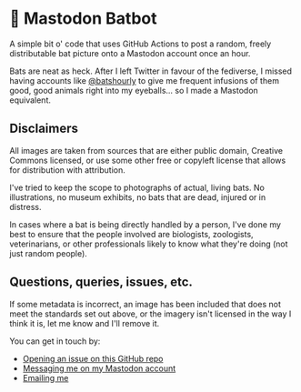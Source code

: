 # 🦇 Mastodon Batbot

A simple bit o' code that uses GitHub Actions to post a random, freely distributable bat picture onto a Mastodon account once an hour.

Bats are neat as heck. After I left Twitter in favour of the fediverse, I missed having accounts like [@batshourly](https://twitter.com/batshourly) to give me frequent infusions of them good, good animals right into my eyeballs... so I made a Mastodon equivalent.

## Disclaimers

All images are taken from sources that are either public domain, Creative Commons licensed, or use some other free or copyleft license that allows for distribution with attribution. 

I've tried to keep the scope to photographs of actual, living bats. No illustrations, no museum exhibits, no bats that are dead, injured or in distress.

In cases where a bat is being directly handled by a person, I've done my best to ensure that the people involved are biologists, zoologists, veterinarians, or other professionals likely to know what they're doing (not just random people).

## Questions, queries, issues, etc.

If some metadata is incorrect, an image has been included that does not meet the standards set out above, or the imagery isn't licensed in the way I think it is, let me know and I'll remove it.

You can get in touch by:

- [Opening an issue on this GitHub repo](https://github.com/querkmachine/bat-bot/issues)
- [Messaging me on my Mastodon account](https://chitter.xyz)
- [Emailing me](mailto:hi@berly.kim) 